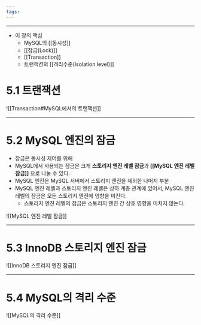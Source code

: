 ```yaml
---
tags:
---
```

---

- 이 장의 핵심
	- MySQL의 [[동시성]]
	- [[잠금(Lock)]]
	- [[Transaction]]
	- 트랜잭션의 [[격리수준(Isolation level)]]


# 5.1 트랜잭션

![[Transaction#MySQL에서의 트랜잭션]]

---

# 5.2 MySQL 엔진의 잠금
- 잠금은 동시성 제어를 위해
- MySQL에서 사용되는 잠금은 크게 **스토리지 엔진 레벨 잠금**과 **[[MySQL 엔진 레벨 잠금]]** 으로 나눌 수 있다.
- MySQL 엔진은 MySQL 서버에서 스토리지 엔진을 제외한 나머지 부분
- MySQL 엔진 레벨과 스토리지 엔진 레벨은 상하 계층 관계에 있어서, MySQL 엔진 레벨의 잠금은 모든 스토리지 엔진에 영향을 미친다.
	- 스토리지 엔진 레벨의 잠금은 스토리지 엔진 간 상호 영향을 미치지 않는다. 

![[MySQL 엔진 레벨 잠금]]

---
# 5.3 InnoDB 스토리지 엔진 잠금
![[InnoDB 스토리지 엔진 잠금]]

---

# 5.4 MySQL의 격리 수준
![[MySQL의 격리 수준]]
